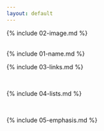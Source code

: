 ```yaml
---
layout: default
---
```




{% include 02-image.md %}

<br>
{% include 01-name.md %}

<br>

{% include 03-links.md %}

<br>

{% include 04-lists.md %}

<br>

{% include 05-emphasis.md %}
